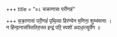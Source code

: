 +++
title = "०८ चक्राणासः परीणहं"

+++
च॒क्रा॒णासः॑ परी॒णहं॑ पृथि॒व्या हिर॑ण्येन म॒णिना॒ शुम्भ॑मानाः ।  
न हि॑न्वा॒नास॑स्तितिरु॒स्त इन्द्रं॒ परि॒ स्पशो॑ अदधा॒त्सूर्ये॑ण ॥